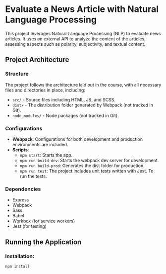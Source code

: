 # Evaluate a News Article with Natural Language Processing

This project leverages Natural Language Processing (NLP) to evaluate news articles. It uses an external API to analyze the content of the articles, assessing aspects such as polarity, subjectivity, and textual content.

## Project Architecture

### Structure
The project follows the architecture laid out in the course, with all necessary files and directories in place, including:
- `src/` - Source files including HTML, JS, and SCSS.
- `dist/` - The distribution folder generated by Webpack (not tracked in Git).
- `node_modules/` - Node packages (not tracked in Git).

### Configurations
- **Webpack**: Configurations for both development and production environments are included.
- **Scripts**:
  - `npm start`: Starts the app.
  - `npm run build-dev`: Starts the webpack dev server for development.
  - `npm run build-prod`: Generates the dist folder for production.
  - `npm run test`: The project includes unit tests written with Jest. To run the tests.
  

### Dependencies
- Express
- Webpack
- Sass
- Babel
- Workbox (for service workers)
- Jest (for testing)

## Running the Application

### Installation:
```bash
npm install
